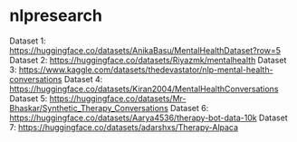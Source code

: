 # nlpresearch
Dataset 1: https://huggingface.co/datasets/AnikaBasu/MentalHealthDataset?row=5
Dataset 2: https://huggingface.co/datasets/Riyazmk/mentalhealth
Dataset 3: https://www.kaggle.com/datasets/thedevastator/nlp-mental-health-conversations
Dataset 4: https://huggingface.co/datasets/Kiran2004/MentalHealthConversations
Dataset 5: https://huggingface.co/datasets/Mr-Bhaskar/Synthetic_Therapy_Conversations
Dataset 6: https://huggingface.co/datasets/Aarya4536/therapy-bot-data-10k
Dataset 7: https://huggingface.co/datasets/adarshxs/Therapy-Alpaca